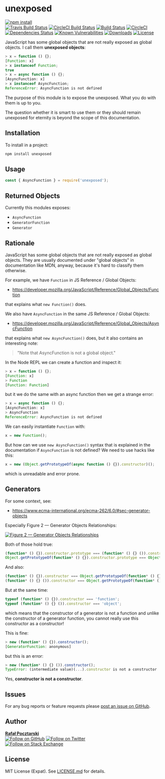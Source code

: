 unexposed
=
[![npm install][install-img]][npm-url]
<br>
[![Travis Build Status][travis-shield]][travis-url]
[![CircleCI Build Status][circle-shield]][circle-url]
[![Build Status][travis-img]][travis-url]
[![CircleCI][circle-img]][circle-url]
[![Dependencies Status][david-img]][david-url]
[![Known Vulnerabilities][snyk-img]][snyk-url]
[![Downloads][downloads-img]][stats-url]
[![License][license-img]][license-url]

JavaScript has some global objects that are not really exposed as global objects.
I call them **unexposed objects**:

```js
> x = function () {};
[Function: x]
> x instanceof Function;
true
> x = async function () {};
[AsyncFunction: x]
> x instanceof AsyncFunction;
ReferenceError: AsyncFunction is not defined
```

The purpose of this module is to expose the unexposed.
What you do with them is up to you.

The question whether it is smart to use them or they should remain unexposed for eternity
is beyond the scope of this documentation.

Installation
-
To install in a project:
```sh
npm install unexposed
```

Usage
-
```js
const { AsyncFunction } = require('unexposed');
```

Returned Objects
-
Currently this modules exposes:

- `AsyncFunction`
- `GeneratorFunction`
- `Generator`

Rationale
-
JavaScript has some global objects that are not really exposed as global objects.
They are usually documented under "global objects" in documentation like MDN, anyway,
because it's hard to classify them otherwise.

For example, we have `Function` in JS Reference / Global Objects:

- https://developer.mozilla.org/JavaScript/Reference/Global_Objects/Function

that explains what `new Function()` does.

We also have `AsyncFunction` in the same JS Reference / Global Objects:

- https://developer.mozilla.org/JavaScript/Reference/Global_Objects/AsyncFunction

that explains what `new AsyncFunction()` does, but it also contains an interesting note:

> "Note that AsyncFunction is not a global object."

In the Node REPL we can create a function and inspect it:

```js
> x = function () {};
[Function: x]
> Function
[Function: Function]
```

but it we do the same with an async function then we get a strange error:

```js
> x = async function () {};
[AsyncFunction: x]
> AsyncFunction
ReferenceError: AsyncFunction is not defined
```

We can easily instantiate `Function` with:

```js
x = new Function();
```

But how can we use `new AsyncFunction()` syntax that is explained in the documentation if `AsyncFunction` is not defined? We need to use hacks like this:

```js
x = new (Object.getPrototypeOf(async function () {}).constructor)();
```

which is unreadable and error prone.

Generators
-
For some context, see:

- https://www.ecma-international.org/ecma-262/6.0/#sec-generator-objects

Especially Figure 2 — Generator Objects Relationships:

[![Figure 2 — Generator Objects Relationships](https://www.ecma-international.org/ecma-262/6.0/figure-2.png)](https://www.ecma-international.org/ecma-262/6.0/#sec-generator-objects)

Both of those hold true:
```js
(function* () {}).constructor.prototype === (function* () {} ()).constructor;
Object.getPrototypeOf(function* () {}).constructor.prototype === Object.getPrototypeOf(function* () {} ()).constructor;
```

And also:
```js
(function* () {}).constructor === Object.getPrototypeOf(function* () {}).constructor;
(function* () {} ()).constructor === Object.getPrototypeOf(function* () {} ()).constructor;
```

But at the same time:
```js
typeof (function* () {}).constructor === 'function';
typeof (function* () {} ()).constructor === 'object';
```
which means that the constructor of a generator is not a function and unlike the constructor of a generator function, you cannot really use this constructor as a constructor!

This is fine:
```js
> new (function* () {}).constructor();
[GeneratorFunction: anonymous]
```
but this is an error:
```js
> new (function* () {} ()).constructor();
TypeError: (intermediate value)(...).constructor is not a constructor
```

Yes, **constructor is not a constructor**.

Issues
------
For any bug reports or feature requests please
[post an issue on GitHub][issues-url].

Author
------
[**Rafał Pocztarski**](https://pocztarski.com/)
<br/>
[![Follow on GitHub][github-follow-img]][github-follow-url]
[![Follow on Twitter][twitter-follow-img]][twitter-follow-url]
<br/>
[![Follow on Stack Exchange][stackexchange-img]][stackoverflow-url]

License
-------
MIT License (Expat). See [LICENSE.md](LICENSE.md) for details.

[npm-url]: https://www.npmjs.com/package/unexposed
[github-url]: https://github.com/rsp/node-unexposed
[readme-url]: https://github.com/rsp/node-unexposed#readme
[issues-url]: https://github.com/rsp/node-unexposed/issues
[license-url]: https://github.com/rsp/node-unexposed/blob/master/LICENSE.md
[travis-url]: https://travis-ci.org/rsp/node-unexposed
[travis-img]: https://travis-ci.org/rsp/node-unexposed.svg?branch=master
[travis-shield]: https://img.shields.io/travis/rsp/unexposed.svg?label=Travis+CI
[circle-url]: https://circleci.com/gh/rsp/node-unexposed
[circle-img]: https://circleci.com/gh/rsp/node-unexposed.svg
[circle-shield]: https://img.shields.io/circleci/project/github/rsp/node-unexposed.svg?label=Circle+CI
[snyk-url]: https://snyk.io/test/github/rsp/node-unexposed
[snyk-img]: https://snyk.io/test/github/rsp/node-unexposed/badge.svg
[david-url]: https://david-dm.org/rsp/node-unexposed
[david-img]: https://david-dm.org/rsp/node-unexposed/status.svg
[install-img]: https://nodei.co/npm/node-unexposed.png?compact=true
[downloads-img]: https://img.shields.io/npm/dt/node-unexposed.svg
[license-img]: https://img.shields.io/npm/l/node-unexposed.svg
[stats-url]: http://npm-stat.com/charts.html?package=node-unexposed
[github-follow-url]: https://github.com/rsp
[github-follow-img]: https://img.shields.io/github/followers/rsp.svg?style=social&label=Follow
[twitter-follow-url]: https://twitter.com/intent/follow?screen_name=pocztarski
[twitter-follow-img]: https://img.shields.io/twitter/follow/pocztarski.svg?style=social&label=Follow
[stackoverflow-url]: https://stackoverflow.com/users/613198/rsp
[stackexchange-url]: https://stackexchange.com/users/303952/rsp
[stackexchange-img]: https://stackexchange.com/users/flair/303952.png
